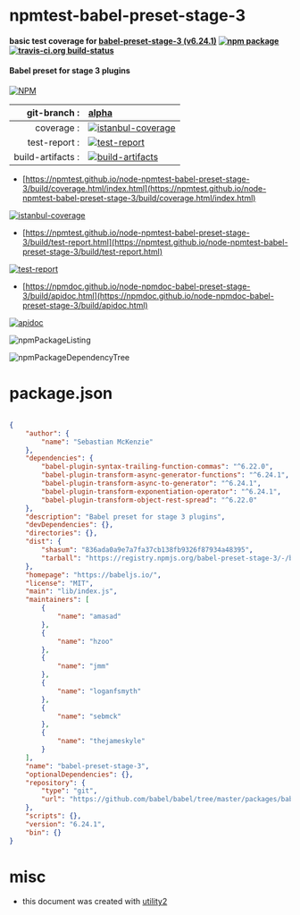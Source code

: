 # npmtest-babel-preset-stage-3

#### basic test coverage for  [babel-preset-stage-3 (v6.24.1)](https://babeljs.io/)  [![npm package](https://img.shields.io/npm/v/npmtest-babel-preset-stage-3.svg?style=flat-square)](https://www.npmjs.org/package/npmtest-babel-preset-stage-3) [![travis-ci.org build-status](https://api.travis-ci.org/npmtest/node-npmtest-babel-preset-stage-3.svg)](https://travis-ci.org/npmtest/node-npmtest-babel-preset-stage-3)

#### Babel preset for stage 3 plugins

[![NPM](https://nodei.co/npm/babel-preset-stage-3.png?downloads=true&downloadRank=true&stars=true)](https://www.npmjs.com/package/babel-preset-stage-3)

| git-branch : | [alpha](https://github.com/npmtest/node-npmtest-babel-preset-stage-3/tree/alpha)|
|--:|:--|
| coverage : | [![istanbul-coverage](https://npmtest.github.io/node-npmtest-babel-preset-stage-3/build/coverage.badge.svg)](https://npmtest.github.io/node-npmtest-babel-preset-stage-3/build/coverage.html/index.html)|
| test-report : | [![test-report](https://npmtest.github.io/node-npmtest-babel-preset-stage-3/build/test-report.badge.svg)](https://npmtest.github.io/node-npmtest-babel-preset-stage-3/build/test-report.html)|
| build-artifacts : | [![build-artifacts](https://npmtest.github.io/node-npmtest-babel-preset-stage-3/glyphicons_144_folder_open.png)](https://github.com/npmtest/node-npmtest-babel-preset-stage-3/tree/gh-pages/build)|

- [https://npmtest.github.io/node-npmtest-babel-preset-stage-3/build/coverage.html/index.html](https://npmtest.github.io/node-npmtest-babel-preset-stage-3/build/coverage.html/index.html)

[![istanbul-coverage](https://npmtest.github.io/node-npmtest-babel-preset-stage-3/build/screenCapture.buildCi.browser.%252Ftmp%252Fbuild%252Fcoverage.lib.html.png)](https://npmtest.github.io/node-npmtest-babel-preset-stage-3/build/coverage.html/index.html)

- [https://npmtest.github.io/node-npmtest-babel-preset-stage-3/build/test-report.html](https://npmtest.github.io/node-npmtest-babel-preset-stage-3/build/test-report.html)

[![test-report](https://npmtest.github.io/node-npmtest-babel-preset-stage-3/build/screenCapture.buildCi.browser.%252Ftmp%252Fbuild%252Ftest-report.html.png)](https://npmtest.github.io/node-npmtest-babel-preset-stage-3/build/test-report.html)

- [https://npmdoc.github.io/node-npmdoc-babel-preset-stage-3/build/apidoc.html](https://npmdoc.github.io/node-npmdoc-babel-preset-stage-3/build/apidoc.html)

[![apidoc](https://npmdoc.github.io/node-npmdoc-babel-preset-stage-3/build/screenCapture.buildCi.browser.%252Ftmp%252Fbuild%252Fapidoc.html.png)](https://npmdoc.github.io/node-npmdoc-babel-preset-stage-3/build/apidoc.html)

![npmPackageListing](https://npmtest.github.io/node-npmtest-babel-preset-stage-3/build/screenCapture.npmPackageListing.svg)

![npmPackageDependencyTree](https://npmtest.github.io/node-npmtest-babel-preset-stage-3/build/screenCapture.npmPackageDependencyTree.svg)



# package.json

```json

{
    "author": {
        "name": "Sebastian McKenzie"
    },
    "dependencies": {
        "babel-plugin-syntax-trailing-function-commas": "^6.22.0",
        "babel-plugin-transform-async-generator-functions": "^6.24.1",
        "babel-plugin-transform-async-to-generator": "^6.24.1",
        "babel-plugin-transform-exponentiation-operator": "^6.24.1",
        "babel-plugin-transform-object-rest-spread": "^6.22.0"
    },
    "description": "Babel preset for stage 3 plugins",
    "devDependencies": {},
    "directories": {},
    "dist": {
        "shasum": "836ada0a9e7a7fa37cb138fb9326f87934a48395",
        "tarball": "https://registry.npmjs.org/babel-preset-stage-3/-/babel-preset-stage-3-6.24.1.tgz"
    },
    "homepage": "https://babeljs.io/",
    "license": "MIT",
    "main": "lib/index.js",
    "maintainers": [
        {
            "name": "amasad"
        },
        {
            "name": "hzoo"
        },
        {
            "name": "jmm"
        },
        {
            "name": "loganfsmyth"
        },
        {
            "name": "sebmck"
        },
        {
            "name": "thejameskyle"
        }
    ],
    "name": "babel-preset-stage-3",
    "optionalDependencies": {},
    "repository": {
        "type": "git",
        "url": "https://github.com/babel/babel/tree/master/packages/babel-preset-stage-3"
    },
    "scripts": {},
    "version": "6.24.1",
    "bin": {}
}
```



# misc
- this document was created with [utility2](https://github.com/kaizhu256/node-utility2)
